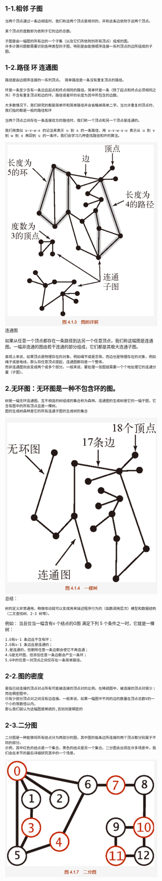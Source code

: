 ##  1-1.相邻  子图
```
当两个顶点通过一条边相连时，我们称这两个顶点是相邻的，并称这条边依附于这两个顶点。

某个顶点的度数即为依附于它的边的总数。

子图是由一幅图的所有边的一个子集（以及它们所依附的所有顶点）组成的图。
许多计算问题都需要识别各种类型的子图，特别是由能够顺序连接一系列顶点的边所组成的子图。
```

##  1-2.路径  环  连通图
```
路径是由边顺序连接的一系列顶点。 简单路径是一条没有重复顶点的路径。

环是一条至少含有一条边且起点和终点相同的路径。简单环是一条（除了起点和终点必须相同之外）不含有重复顶点和边的环。路径或者环的长度为其中所包含的边数。

大多数情况下，我们研究的都是简单环和简单路径并会省略掉简单二字。当允许重复的顶点时，我们指的都是一般的路径和环

当两个顶点之间存在一条连接双方的路径时，我们称一个顶点和另一个顶点是连通的。

我们用类似 u-v-w-x 的记法来表示 u 到 x 的一条路径，用 u-v-w-x-u 表示从 u 到 v 到 w 到 x 再回到 u 的一条环。我们会学习几种查找路径和环的算法。
```
![](../../assets/img-优先遍历/alg-图3.png)
连通图

如果从任意一个顶点都存在一条路径到达另一个任意顶点，我们称这幅图是连通图。一幅非连通的图由若干连通的部分组成，它们都是其极大连通子图。
```
直观上来说，如果顶点是物理存在的对象，例如绳节或是念珠，而边也是物理存在的对象，例如绳子或是电线，那么将任意顶点提起，连通图都将是一个整体，
而非连通图则会变成两个或多个部分。一般来说，要处理一张图就需要一个个地处理它的连通分量（子图）。
```


##  2.无环图：无环图是一种不包含环的图。
```
树是一幅无环连通图。互不相连的树组成的集合称为森林。连通图的生成树是它的一幅子图，它含有图中的所有顶点且是一棵树。
图的生成树森林是它的所有连通子图的生成树的集合
```
![](../../assets/img-优先遍历/alg-图4.png)
总结：
```
树的定义非常通用，稍做改动就可以变成用来描述程序行为的（函数调用层次）模型和数据结构（二叉查找树、2-3 树等）。
```

例如：
当且仅当一幅含有v 个结点的G图 满足下列 5 个条件之一时，它就是一棵树：
```
1.G有v-1 条边且不含有环；
2.G有v-1 条边且是连通的；
3.是连通的，但删除任意一条边都会使它不再连通；
4.G是无环图，但添加任意一条边都会产生一条环；
5.G中的任意一对顶点之间仅存在一条简单路径。
```

##  2-2.图的密度
```
是指已经连接的顶点对占所有可能被连接的顶点对的比例。在稀疏图中，被连接的顶点对很少；而在稠密图中，
只有少部分顶点对之间没有边连接。一般来说，如果一幅图中不同的边的数量在顶点总数V的一个小的常数倍以内，
那么我们就认为这幅图是稀疏的,否则则是稠密的
```

##  2-3.二分图
```
二分图是一种能够将所有结点分为两部分的图，其中图的每条边所连接的两个顶点都分别属于不同的部分。
示例，其中红色的结点是一个集合，黑色的结点是另一个集合。二分图会出现在许多场景中，我们会在本节的最后详细研究其中的一个场景。
```
![](../../assets/img-优先遍历/alg-图5.png)
